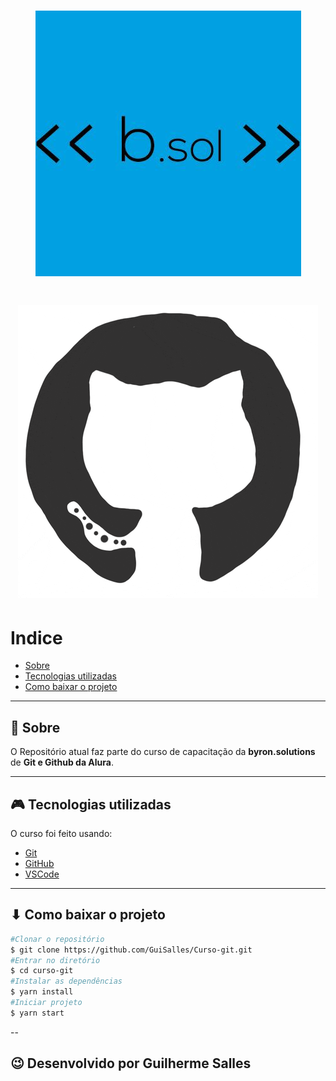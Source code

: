 <h1 align="center">
<img src="img/pp.jpg">
</h1>

<h1 align="center">
<img src="img/giphy.gif">
</h1>

# Indice

- [Sobre](#-Sobre)
- [Tecnologias utilizadas](#-Tecnologias-utilizadas)
- [Como baixar o projeto](#-Como-baixar-o-projeto)

---

## 🧵 Sobre

O Repositório atual faz parte do curso de capacitação da **byron.solutions** de **Git e Github da Alura**.

---

## 🎮 Tecnologias utilizadas

O curso foi feito usando:

- [Git](https://git-scm.com/)
- [GitHub](https://github.com)
- [VSCode](https://code.visualstudio.com/)

---

## ⬇ Como baixar o projeto

```bash
#Clonar o repositório
$ git clone https://github.com/GuiSalles/Curso-git.git
#Entrar no diretório
$ cd curso-git
#Instalar as dependências
$ yarn install
#Iniciar projeto
$ yarn start
```

--

## 😉 Desenvolvido por **Guilherme Salles**
